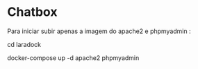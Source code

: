 # Chatbox


Para iniciar subir apenas a imagem do apache2 e phpmyadmin :

cd laradock

docker-compose up -d apache2 phpmyadmin